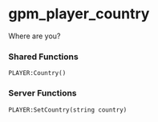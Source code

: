 # gpm_player_country
 Where are you?

### Shared Functions
`PLAYER:Country()`

### Server Functions
`PLAYER:SetCountry(string country)`
